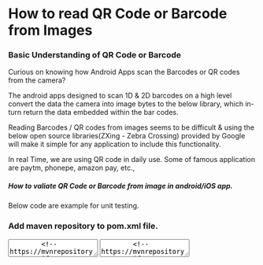 # How to read QR Code or Barcode from Images

<h3>Basic Understanding of QR Code or Barcode</h3>
<p> Curious on knowing how Android Apps scan the Barcodes or QR codes from the camera?

The android apps designed to scan 1D & 2D barcodes on a high level convert the data the camera into image bytes to the below library, which in-turn return the data embedded within the bar codes.

Reading Barcodes / QR codes from images seems to be difficult & using the below open source libraries(ZXing - Zebra Crossing) provided by Google will make it simple for any application to include this functionality.

In real Time, we are using QR code in daily use. Some of famous application are paytm, phonepe, amazon pay, etc.,</p>

<h5> How to valiate QR Code or Barcode from image in android/iOS app.</h5>
Below code are example for unit testing.</h5>

 <h3>Add maven repository to pom.xml file.</h4>
<textarea>
		<!-- https://mvnrepository.com/artifact/com.google.zxing/core -->
		<dependency3
			<groupId>com.google.zxing</groupId>
			<artifactId>core</artifactId>
			<version>3.4.0</version>
		</dependency>
</textarea>
<textarea>
		<!-- https://mvnrepository.com/artifact/com.google.zxing/javase -->
		<dependency>
			<groupId>com.google.zxing</groupId>
			<artifactId>javase</artifactId>
			<version>3.4.0</version>
		</dependency>
</textarea>


  
